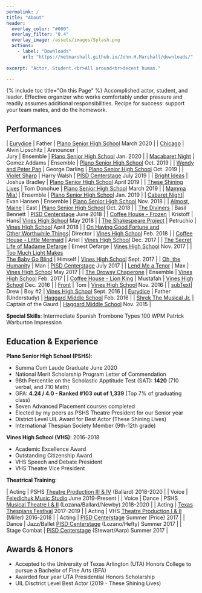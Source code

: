 ```yaml
---
permalink: /
title: "About"
header:
  overlay_color: "#000"
  overlay_filter: "0.4"
  overlay_image: /assets/images/Splash.png
  actions:
    - label: "Downloads"
      url: "https://netmarshall.github.io/John.H.Marshall/downloads/"
    
excerpt: "Actor. Student.<br>All around<br>decent human."

---
```

{% include toc title="On this Page" %}
Accomplished actor, student, and leader. Effective organizer who works comfortably under pressure and readily assumes additional responsibilities. Recipe for success: support your team mates, and do the homework. 

## Performances

| [Eurydice](https://netmarshall.github.io/John.H.Marshall/gallery/#eurydice) | Father | [Plano Senior High School](https://www.pshstheatre.com/about) March 2020 |
| [Chicago](https://netmarshall.github.io/John.H.Marshall/gallery/#chicago) | Alvin Lipschitz \| Announcer \| <br>Jury \| Ensemble | [Plano Senior High School](https://www.pshstheatre.com/about) Jan. 2020 |
| [Macabaret Night](https://netmarshall.github.io/John.H.Marshall/gallery/#macabaret-night) | Gomez Addams \| Ensemble | [Plano Senior High School](https://www.pshstheatre.com/about) Oct. 2019 |
| [Wendy and Peter Pan](https://netmarshall.github.io/John.H.Marshall/gallery/#wendy-and-peter-pan) | George Darling | [Plano Senior High School](https://www.pshstheatre.com/about) Oct. 2019 |
| [Violet Sharp](https://netmarshall.github.io/John.H.Marshall/gallery/#violet-sharp) | Harry Walsh | [PISD Centerstage](https://www.pisd.edu/Page/19755) July 2019 |
| [Bright Ideas](https://netmarshall.github.io/John.H.Marshall/gallery/#bright-ideas) | Joshua Bradley | [Plano Senior High School](https://www.pshstheatre.com/about) April 2019 |
| [These Shining Lives](https://netmarshall.github.io/John.H.Marshall/gallery/#these-shining-lives) | Tom Donohue | [Plano Senior High School](https://www.pshstheatre.com/about) March 2019 |
| [Mamma Mia!](https://netmarshall.github.io/John.H.Marshall/gallery/#mamma-mia!) | Ensemble | [Plano Senior High School](https://www.pshstheatre.com/about) Jan. 2019 |
| [Cabaret Night](https://netmarshall.github.io/John.H.Marshall/gallery/#cabaret-night)| Evan Hansen \| Ensemble | [Plano Senior High School](https://www.pshstheatre.com/about) Nov. 2018 |
| [Almost, Maine](https://netmarshall.github.io/John.H.Marshall/gallery/#almost-main) | East | [Plano Senior High School](https://www.pshstheatre.com/about) Oct. 2018 |
| [The Diviners](https://netmarshall.github.io/John.H.Marshall/gallery/#the-diviners) | Basil Bennett  | [PISD Centerstage](https://www.pisd.edu/Page/19755) June 2018 |
| [Coffee House - Frozen](https://netmarshall.github.io/John.H.Marshall/gallery/#coffee-house---frozen) | Kristoff \| Hans| [Vines High School](https://www.pisd.edu/Page/15110#calendar72951/20200216/month) May 2018 |
| [The Shakespeare Project](https://netmarshall.github.io/John.H.Marshall/gallery/#the-shakespeare-project) | Petruchio | [Vines High School](https://www.pisd.edu/Page/15110#calendar72951/20200216/month) April 2018 |
| [On Having Good Fortune and <br>Other Worthwhile Things](https://netmarshall.github.io/John.H.Marshall/gallery/#on-having-good-fortune-and-other-worthwhile-things)| Director | [Vines High School](https://www.pisd.edu/Page/15110#calendar72951/20200216/month) Feb. 2018 |
| [Coffee House - Little Mermaid](https://netmarshall.github.io/John.H.Marshall/gallery//#coffee-house---little-mermaid) | Ariel | [Vines High School](https://www.pisd.edu/Page/15110#calendar72951/20200216/month) Dec. 2017 |
| [The Secret Life of Madame Defarge](https://netmarshall.github.io/John.H.Marshall/gallery/#the-secret-life-of-maddame-defarge) | Ernest Defarge | [Vines High School](https://www.pisd.edu/Page/15110#calendar72951/20200216/month) Nov. 2017 |
| [Too Much Light Makes <br>The Baby Go Blind](https://netmarshall.github.io/John.H.Marshall/gallery/#too-much-light-makes-the-baby-go-blind) | Himself | [Vines High School](https://www.pisd.edu/Page/15110#calendar72951/20200216/month) Sept. 2017 |
| [Oh, the Humanity](https://netmarshall.github.io/John.H.Marshall/gallery/#oh-the-humanity) | Man | [PISD Centerstage](https://www.pisd.edu/Page/19755) July 2017 |
| [Lend Me a Tenor](https://netmarshall.github.io/John.H.Marshall/gallery/#lend-me-a-tenor) | Max | [Vines High School](https://www.pisd.edu/Page/15110#calendar72951/20200216/month) May 2017 |
| [The Drowsy Chaperone](https://netmarshall.github.io/John.H.Marshall/gallery/#the-drowsey-chaperone) | Ensemble  | [Vines High School](https://www.pisd.edu/Page/15110#calendar72951/20200216/month) Feb. 2017 |
| [Coffee House - Lion King](https://netmarshall.github.io/John.H.Marshall/gallery/#coffee-house-lion---king) | Mustafah | [Vines High School](https://www.pisd.edu/Page/15110#calendar72951/20200216/month) Dec. 2016 |
| [Front](https://netmarshall.github.io/John.H.Marshall/gallery/#front) | Tom  | [Vines High School](https://www.pisd.edu/Page/15110#calendar72951/20200216/month) Nov. 2016 |
| [subText](https://netmarshall.github.io/John.H.Marshall/gallery/#subtext)| Drew \| Boy #2  | [Vines High School](https://www.pisd.edu/Page/15110#calendar72951/20200216/month) Sept. 2016 |
| [Eurydice](https://netmarshall.github.io/John.H.Marshall/gallery/#eurydice-1) | Father (Understudy) | [Haggard Middle School](https://sites.google.com/Pisd.edu/haggardtheatre) Feb. 2016 |
| [Shrek The Musical Jr.](https://netmarshall.github.io/John.H.Marshall/gallery/#shrek-the-musical-jr) | Captain of the Gaurd | [Haggard Middle School](https://sites.google.com/Pisd.edu/haggardtheatre) Nov. 2015 |

**Special Skills**: <a class="btn btn--primary">Intermediate Spanish</a> <a class="btn btn--primary">Trombone</a> <a class="btn btn--primary">Types 100 WPM</a> <a class="btn btn--primary">Patrick Warburton Impression</a>

## Education & Experience

**Plano Senior High School (PSHS)**: 
* Summa Cum Laude Graduate June 2020
* National Merit Scholarship Program Letter of Commendation 
* 98th Percentile on the Scholastic Apptitude Test (SAT): **1420** (710 verbal, and 710 Math)
* GPA: **4.24 / 4.0 - Ranked #103 out of 1,339** (Top 7% of graduating class)
* Seven Advanced Placement courses completed
* Elected by my peers as PSHS Theatre President for our Senior year 
* District Level UIL Award for Best Actor (These Shining Lives)
* International Thespian Society Member (9th-12th grade)

**Vines High School (VHS)**: 2016-2018
* Academic Excellence Award
* Outstanding Citizenship Award
* VHS Speech and Debate President
* VHS Theatre Vice President

**Theatrical Training**:

| Acting | PSHS [Theatre Production III & IV](https://www.pisd.edu/Page/1161) (Ballard) 2018-2020 |
| Voice | [Feledichuk Music Studio](https://feledichuk.musicteachershelper.com/Introduction) June 2019-Present |
| Voice \| Dance | PSHS [Musical Theatre I & II](https://www.pisd.edu/Page/1161) (Lozana/Ballard/Newby) 2018-2020 |
| Acting | [Texas Thespians Festival](https://www.texasthespians.org/) 2017-2019 |
| Acting | VHS [Theatre Production I & II](https://www.pisd.edu/Page/1161) (Miller) 2016-2018 |
| Acting | [PISD Centerstage](https://www.pisd.edu/Page/19755) Summer (Price) 2017 |
| Dance | Jazz/Ballet [PISD Centerstage](https://www.pisd.edu/Page/19755) (Lozano/Hefty) Summer 2017 |
| Stage Combat | [PISD Centerstage](https://www.pisd.edu/Page/19755) (Stewart/Aarp) Summer 2017 |


## Awards & Honors
* Accepted to the University of Texas Arlington (UTA) Honors College to pursue a Bachelor of Fine Arts (BFA)
* Awarded four year UTA Presidential Honors Scholarship
* UIL Disctrict Level Best Actor (2019 - These Shining Lives)




